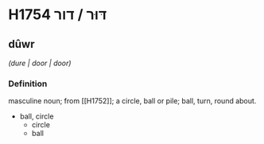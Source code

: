 # H1754 דּוּר / דור

## dûwr

_(dure | door | door)_

### Definition

masculine noun; from [[H1752]]; a circle, ball or pile; ball, turn, round about.

- ball, circle
    - circle
    - ball
